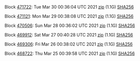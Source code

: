 Block [471722](https://testnet-insight.dashevo.org/insight/block/000000093f6f5a023462e90ab86a889034a4b61d7af8dc6b091cbedd231df47c): Tue Mar 30 00:36:04 UTC 2021 [zip](https://dash-bootstrap.ams3.digitaloceanspaces.com/testnet/2021-03-30/bootstrap.dat.zip) (1.1G) [SHA256](https://dash-bootstrap.ams3.digitaloceanspaces.com/testnet/2021-03-30/sha256.txt)

Block [471121](https://testnet-insight.dashevo.org/insight/block/00000028bf561ad6a6aba0c795be5a2de8a237b1f5e377820c323dc45a502e4c): Mon Mar 29 00:38:08 UTC 2021 [zip](https://dash-bootstrap.ams3.digitaloceanspaces.com/testnet/2021-03-29/bootstrap.dat.zip) (1.1G) [SHA256](https://dash-bootstrap.ams3.digitaloceanspaces.com/testnet/2021-03-29/sha256.txt)

Block [470506](https://testnet-insight.dashevo.org/insight/block/0000019fab83170e6b97ba131b8c5a1b5200679a158d5049b90a037551d727a9): Sun Mar 28 00:36:02 UTC 2021 [zip](https://dash-bootstrap.ams3.digitaloceanspaces.com/testnet/2021-03-28/bootstrap.dat.zip) (1.1G) [SHA256](https://dash-bootstrap.ams3.digitaloceanspaces.com/testnet/2021-03-28/sha256.txt)

Block [469912](https://testnet-insight.dashevo.org/insight/block/0000010b9f3cf11a8227c3728624b361367d24cd5e183fbb56de7aad04c348ba): Sat Mar 27 00:40:28 UTC 2021 [zip](https://dash-bootstrap.ams3.digitaloceanspaces.com/testnet/2021-03-27/bootstrap.dat.zip) (1.1G) [SHA256](https://dash-bootstrap.ams3.digitaloceanspaces.com/testnet/2021-03-27/sha256.txt)

Block [469306](https://testnet-insight.dashevo.org/insight/block/00000134aea594be8c05e4ee6f0123a44d6100ffab7cb445f14f7bba26e29e78): Fri Mar 26 00:38:02 UTC 2021 [zip](https://dash-bootstrap.ams3.digitaloceanspaces.com/testnet/2021-03-26/bootstrap.dat.zip) (1.1G) [SHA256](https://dash-bootstrap.ams3.digitaloceanspaces.com/testnet/2021-03-26/sha256.txt)

Block [468722](https://testnet-insight.dashevo.org/insight/block/00000068f8067c81c428bead114725566ec0f097fe8a6d31d86ec3271f76ed6e): Thu Mar 25 00:39:58 UTC 2021 [zip](https://dash-bootstrap.ams3.digitaloceanspaces.com/testnet/2021-03-25/bootstrap.dat.zip) (1.1G) [SHA256](https://dash-bootstrap.ams3.digitaloceanspaces.com/testnet/2021-03-25/sha256.txt)
